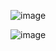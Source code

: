![image](https://github.com/user-attachments/assets/d05d6d13-bafb-47ad-bacf-f4de7ae1b1df)


![image](https://github.com/user-attachments/assets/b66c1b60-c99b-4f8f-98bc-30f5802f77d3)

